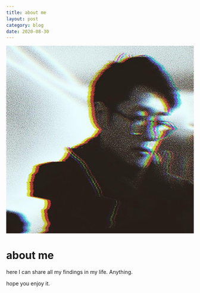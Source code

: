 ```yaml
---
title: about me
layout: post
category: blog
date: 2020-08-30
---
```


![denis lee](denislee-avatar.jpg)

# about me

here I can share all my findings in my life. Anything.

hope you enjoy it.
